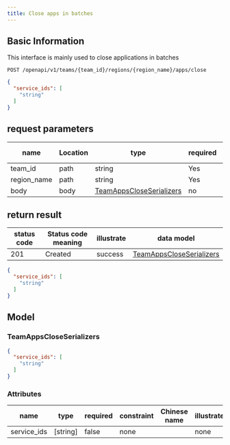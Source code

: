 ```yaml
---
title: Close apps in batches
---
```


## Basic Information

This interface is mainly used to close applications in batches

```shell title="请求路径"
POST /openapi/v1/teams/{team_id}/regions/{region_name}/apps/close
```

```json title="Body 请求体示例"
{
  "service_ids": [
    "string"
  ]
}
```

## request parameters

| name                             | Location | type                                                        | required | Chinese name | illustrate |
| -------------------------------- | -------- | ----------------------------------------------------------- | -------- | ------------ | ---------- |
| team_id     | path     | string                                                      | Yes      |              | none       |
| region_name | path     | string                                                      | Yes      |              | none       |
| body                             | body     | [TeamAppsCloseSerializers](#schemateamappscloseserializers) | no       |              | none       |

## return result

| status code | Status code meaning | illustrate | data model                                                  |
| ----------- | ------------------- | ---------- | ----------------------------------------------------------- |
| 201         | Created             | success    | [TeamAppsCloseSerializers](#schemateamappscloseserializers) |

```json title="响应示例"
{
  "service_ids": [
    "string"
  ]
}
```

## Model

### TeamAppsCloseSerializers<a id="schemateamappscloseserializers"></a>

```json
{
  "service_ids": [
    "string"
  ]
}
```

### Attributes

| name                             | type                                                         | required | constraint | Chinese name | illustrate |
| -------------------------------- | ------------------------------------------------------------ | -------- | ---------- | ------------ | ---------- |
| service_ids | [string] | false    | none       |              | none       |
